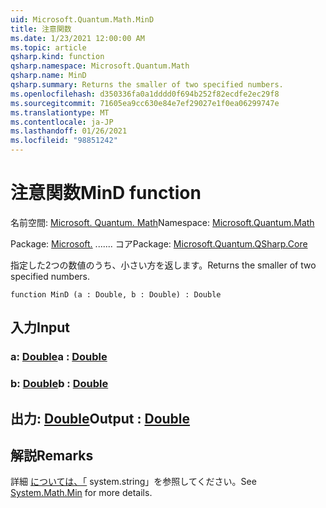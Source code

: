 ```yaml
---
uid: Microsoft.Quantum.Math.MinD
title: 注意関数
ms.date: 1/23/2021 12:00:00 AM
ms.topic: article
qsharp.kind: function
qsharp.namespace: Microsoft.Quantum.Math
qsharp.name: MinD
qsharp.summary: Returns the smaller of two specified numbers.
ms.openlocfilehash: d350336fa0a1dddd0f694b252f82ecdfe2ec29f8
ms.sourcegitcommit: 71605ea9cc630e84e7ef29027e1f0ea06299747e
ms.translationtype: MT
ms.contentlocale: ja-JP
ms.lasthandoff: 01/26/2021
ms.locfileid: "98851242"
---
```

# <a name="mind-function"></a><span data-ttu-id="d1caf-102">注意関数</span><span class="sxs-lookup"><span data-stu-id="d1caf-102">MinD function</span></span>

<span data-ttu-id="d1caf-103">名前空間: [Microsoft. Quantum. Math](xref:Microsoft.Quantum.Math)</span><span class="sxs-lookup"><span data-stu-id="d1caf-103">Namespace: [Microsoft.Quantum.Math](xref:Microsoft.Quantum.Math)</span></span>

<span data-ttu-id="d1caf-104">Package: [Microsoft.](https://nuget.org/packages/Microsoft.Quantum.QSharp.Core) ....... コア</span><span class="sxs-lookup"><span data-stu-id="d1caf-104">Package: [Microsoft.Quantum.QSharp.Core](https://nuget.org/packages/Microsoft.Quantum.QSharp.Core)</span></span>


<span data-ttu-id="d1caf-105">指定した2つの数値のうち、小さい方を返します。</span><span class="sxs-lookup"><span data-stu-id="d1caf-105">Returns the smaller of two specified numbers.</span></span>

```qsharp
function MinD (a : Double, b : Double) : Double
```


## <a name="input"></a><span data-ttu-id="d1caf-106">入力</span><span class="sxs-lookup"><span data-stu-id="d1caf-106">Input</span></span>

### <a name="a--double"></a><span data-ttu-id="d1caf-107">a: [Double](xref:microsoft.quantum.lang-ref.double)</span><span class="sxs-lookup"><span data-stu-id="d1caf-107">a : [Double](xref:microsoft.quantum.lang-ref.double)</span></span>




### <a name="b--double"></a><span data-ttu-id="d1caf-108">b: [Double](xref:microsoft.quantum.lang-ref.double)</span><span class="sxs-lookup"><span data-stu-id="d1caf-108">b : [Double](xref:microsoft.quantum.lang-ref.double)</span></span>





## <a name="output--double"></a><span data-ttu-id="d1caf-109">出力: [Double](xref:microsoft.quantum.lang-ref.double)</span><span class="sxs-lookup"><span data-stu-id="d1caf-109">Output : [Double](xref:microsoft.quantum.lang-ref.double)</span></span>



## <a name="remarks"></a><span data-ttu-id="d1caf-110">解説</span><span class="sxs-lookup"><span data-stu-id="d1caf-110">Remarks</span></span>

<span data-ttu-id="d1caf-111">詳細 [については、「](https://docs.microsoft.com/dotnet/api/system.math.min) system.string」を参照してください。</span><span class="sxs-lookup"><span data-stu-id="d1caf-111">See [System.Math.Min](https://docs.microsoft.com/dotnet/api/system.math.min) for more details.</span></span>